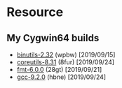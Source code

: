 # Resource

## My Cygwin64 builds
- [binutils-2.32](https://pan.baidu.com/s/1dFrxsVEVfbIpkuDKI9iwTQ) (wpbw) [2019/09/15]
- [coreutils-8.31](https://pan.baidu.com/s/1_Wm8Qhv9IUviPLF7wcGabQ) (8fur) [2019/09/24]
- [fmt-6.0.0](https://pan.baidu.com/s/1-69tFrsibM3Xa2LvorxrWg) (28gt) [2019/09/21]
- [gcc-9.2.0](https://pan.baidu.com/s/1Bi48gJU6NiEOQENEx_uojA) (hbne) [2019/09/24]
